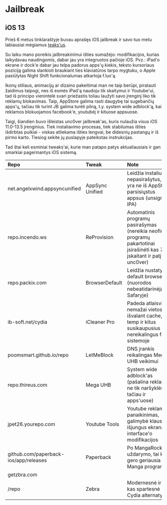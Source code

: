 # Jailbreak

## iOS 13

Prieš 6 metus tinklaraštyje buvau aprašęs iOS jailbreak ir savo tuo metu labiausiai mėgiamus [teaks'us](https://www.reanimated.lt/wiki/technologijos/it-talk/ios-jailbreakas-ir-ka-su-juo-veikti). 

Su laiku mano poreikis jailbreakinimui išties sumažėjo: modifikacijos, kurias laikydavau naudingomis, dabar jau yra integruotos pačioje iOS. Pvz.: iPad'o ekrane ir dock'e dabar jau telpa padorus apps'ų kiekis, teksto kursoriaus poziciją galima slankioti braukiant ties klaviatūros tarpo mygtuku, o Apple pasiūlytas Night Shift funkcionalumas atkartoja f.lux'ą.

Ikonų stiliaus, animacijų ar dizaino pakeitimai man ne taip berūpi, piratauti žaidimus taipogi, nes iš esmės iPad'ą naudoju tik skaitymui ir Youtube'ui, tad iš principo vienintelė svari priežastis toliau laužyti savo įrenginį liko tik reklamų blokavimas. Taip, AppStore galima rasti daugybę tai sugebančių apps'ų, tačiau tik turint JB galima turėti pilną, t.y. system wide adblock'ą, kai reklamos blokuojamos facebook'e, youtubėj ir kituose appsuose.

Taigi, šiandien buvo išleistas unc0ver jailbreak'as, kuris nulaužia visus iOS 11.0-13.5 įrenginius. Tiek instaliavimo procesas, tiek stabilumas išties išdirbtas puikiai - viskas atliekama išties lengvai, be didesnių pastangų ir iš pirmo karto. Tiesiog sekite jų puslapyje pateikstas instrukcijas.

Tad štai keli esminiai tweaks'ai, kurie man patapo patys aktualiausiais ir gan smarkiai pagerinantys iOS sistemą. 

| Repo | Tweak | Note |
| :--- | :--- | :--- |
| net.angelxwind.appsyncunified | AppSync Unified | Leidžia instaliuoti nepasirašytus, tai yra ne iš AppStore parsisiųstus appsus \(unsigned IPA\) |
| repo.incendo.ws | ReProvision | Automatinis programų pasirašymas \(nereikia neoficialių programų pakartotinai įsirašinėti kas 7d, įskaitant ir patį unc0ver\) |
| repo.packix.com | BrowserDefault | Leidžia nustatyti default browserį \(nuorodos nebeatidarinėjamos Safaryje\) |
| ib-soft.net/cydia | iCleaner Pro | Padeda atlaisvinti nemažai vietos, išvalant cache, temp ir kitus susikaupusius ir nereikalingus failus sistemoje |
| poomsmart.github.io/repo | LetMeBlock | DNS įrankis reikalingas Mega UHB veikimui |
| repo.thireus.com | Mega UHB | System wide adblock'as \(pašalina reklamas ne tik naršyklėse, tačiau ir apps'uose\) |
| jpet26.yourepo.com | Youtube Tools | Youtube reklamų panaikinimas, galimybė klausyti išjungus ekraną, interface'o modifikacijos |
| github.com/paperback-ios/app/releases | Paperback | Po MangaRock uždarymo, tai ko gero geriausia Manga programėlė |
| getzbra.com/repo | Zebra | Modernesnė ir kur kas spartesnė Cydia alternatyva |


